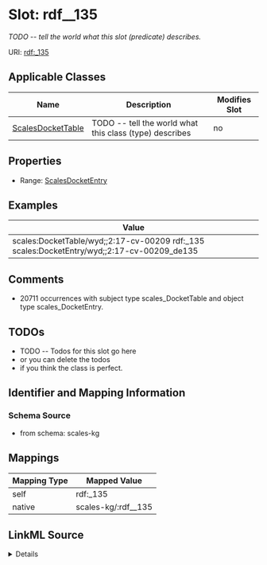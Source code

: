 

# Slot: rdf__135


_TODO -- tell the world what this slot (predicate) describes._





URI: [rdf:_135](http://www.w3.org/1999/02/22-rdf-syntax-ns#_135)



<!-- no inheritance hierarchy -->





## Applicable Classes

| Name | Description | Modifies Slot |
| --- | --- | --- |
| [ScalesDocketTable](../classes/ScalesDocketTable.md) | TODO -- tell the world what this class (type) describes |  no  |







## Properties

* Range: [ScalesDocketEntry](../classes/ScalesDocketEntry.md)






## Examples

| Value |
| --- |
| scales:DocketTable/wyd;;2:17-cv-00209 rdf:_135 scales:DocketEntry/wyd;;2:17-cv-00209_de135 |

## Comments

* 20711 occurrences with subject type scales_DocketTable and object type scales_DocketEntry.

## TODOs

* TODO -- Todos for this slot go here
* or you can delete the todos
* if you think the class is perfect.

## Identifier and Mapping Information







### Schema Source


* from schema: scales-kg




## Mappings

| Mapping Type | Mapped Value |
| ---  | ---  |
| self | rdf:_135 |
| native | scales-kg/:rdf__135 |




## LinkML Source

<details>
```yaml
name: rdf__135
description: TODO -- tell the world what this slot (predicate) describes.
todos:
- TODO -- Todos for this slot go here
- or you can delete the todos
- if you think the class is perfect.
comments:
- 20711 occurrences with subject type scales_DocketTable and object type scales_DocketEntry.
examples:
- value: scales:DocketTable/wyd;;2:17-cv-00209 rdf:_135 scales:DocketEntry/wyd;;2:17-cv-00209_de135
from_schema: scales-kg
rank: 1000
slot_uri: rdf:_135
alias: rdf__135
domain_of:
- scales_DocketTable
range: scales_DocketEntry

```
</details>